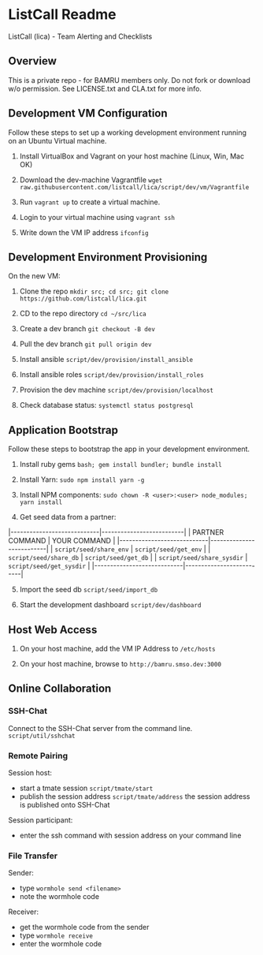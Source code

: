 # ListCall Readme

ListCall (lica) - Team Alerting and Checklists

## Overview

This is a private repo - for BAMRU members only.  Do not fork or download w/o
permission.  See LICENSE.txt and CLA.txt for more info.

## Development VM Configuration

Follow these steps to set up a working development environment running on an
Ubuntu Virtual machine.

1. Install VirtualBox and Vagrant on your host machine (Linux, Win, Mac OK)

2. Download the dev-machine Vagrantfile 
   `wget raw.githubusercontent.com/listcall/lica/script/dev/vm/Vagrantfile`

3. Run `vagrant up` to create a virtual machine.

4. Login to your virtual machine using `vagrant ssh`

5. Write down the VM IP address `ifconfig`  

## Development Environment Provisioning

On the new VM:

1. Clone the repo `mkdir src; cd src; git clone https://github.com/listcall/lica.git`

2. CD to the repo directory `cd ~/src/lica`

3. Create a dev branch `git checkout -B dev`

3. Pull the dev branch `git pull origin dev`

3. Install ansible `script/dev/provision/install_ansible`

4. Install ansible roles `script/dev/provision/install_roles`

5. Provision the dev machine `script/dev/provision/localhost`

6. Check database status: `systemctl status postgresql`


## Application Bootstrap

Follow these steps to bootstrap the app in your development environment.

1. Install ruby gems `bash; gem install bundler; bundle install`

2. Install Yarn: `sudo npm install yarn -g`

3. Install NPM components: `sudo chown -R <user>:<user> node_modules; yarn install`

4. Get seed data from a partner:

|----------------------------|--------------------------|
| PARTNER COMMAND            | YOUR COMMAND             |
|----------------------------|--------------------------|
| `script/seed/share_env`    | `script/seed/get_env`    |
| `script/seed/share_db`     | `script/seed/get_db`     |
| `script/seed/share_sysdir` | `script/seed/get_sysdir` |
|----------------------------|--------------------------|

5. Import the seed db `script/seed/import_db`

6. Start the development dashboard `script/dev/dashboard`

## Host Web Access

1. On your host machine, add the VM IP Address to `/etc/hosts`

2. On your host machine, browse to `http://bamru.smso.dev:3000`

## Online Collaboration

### SSH-Chat

Connect to the SSH-Chat server from the command line.
`script/util/sshchat`

### Remote Pairing

Session host:
- start a tmate session `script/tmate/start`
- publish the session address `script/tmate/address`
  the session address is published onto SSH-Chat

Session participant:
- enter the ssh command with session address on your command line

### File Transfer

Sender: 
- type `wormhole send <filename>`
- note the wormhole code

Receiver:
- get the wormhole code from the sender
- type `wormhole receive`
- enter the wormhole code
